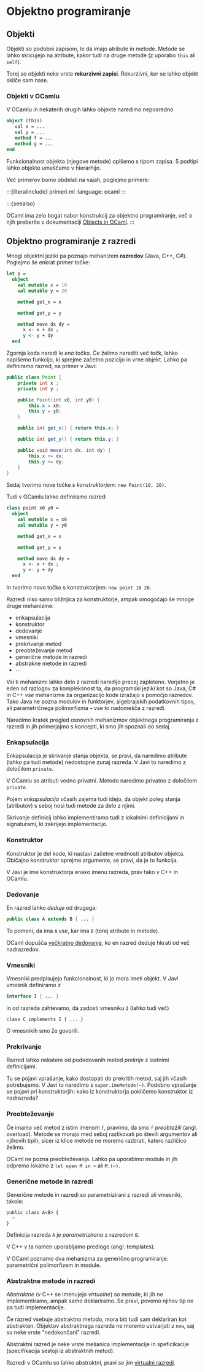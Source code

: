# Objektno programiranje

## Objekti

Objekti so podobni zapisom, le da imajo atribute in metode. Metode se lahko
sklicujejo na atribute, kakor tudi na druge metode (z uporabo `this` ali `self`).

Torej so objekti neke vrste **rekurzivni zapisi**. Rekurzivni, ker se lahko
objekt skliče sam nase.

### Objekti v OCamlu

V OCamlu in nekaterih drugih lahko objekte naredimo neposredno

```ocaml
object (this)
   val x = ...
   val y = ...
   method f = ...
   method g = ...
end
```

Funkcionalnost objekta (njegove metode) opišemo s tipom zapisa. S podtipi lahko
objekte umeščamo v hierarhijo.

Več primerov bomo obdelali na vajah, poglejmo primere:

:::{literalinclude} primeri.ml
:language: ocaml
:::

:::{seealso}

OCaml ima zelo bogat nabor konstrukcij za objektno programiranje, več o njih preberite
v dokumentaciji [Objects in OCaml](https://v2.ocaml.org/manual/objectexamples.html#).
:::

## Objektno programiranje z razredi

Mnogi objektni jeziki pa poznajo mehanizem **razredov** (Java, C++, C#).
Poglejmo še enkrat primer točke:

```ocaml
let p =
  object
    val mutable x = 10
    val mutable y = 20

    method get_x = x

    method get_y = y

    method move dx dy =
      x <- x + dx ;
      y <- y + dy
  end
```

Zgornja koda naredi le *eno* točko. Če želimo narediti več točk, lahko napišemo
funkcijo, ki sprejme začetno pozicijo in vrne objekt. Lahko pa definiramo razred, na
primer v Javi:

```java
public class Point {
    private int x ;
    private int y ;

    public Point(int x0, int y0) {
        this.x = x0;
        this.y = y0;
    }

    public int get_x() { return this.x; }

    public int get_y() { return this.y; }

    public void move(int dx, int dy) {
        this.x += dx;
        this.y += dy;
    }
}
```

Sedaj tvorimo nove točke s *konstruktorjem*: `new Point(10, 20)`.

Tudi v OCamlu lahko definiramo razred:

```ocaml
class point x0 y0 =
  object
    val mutable x = x0
    val mutable y = y0

    method get_x = x

    method get_y = y

    method move dx dy =
      x <- x + dx ;
      y <- y + dy
  end
```

In tvorimo novo točko s konstruktorjem: `new point 10 20`.

Razredi niso samo bližnjica za konstruktorje, ampak omogočajo še mnoge druge
mehanizme:

* enkapsulacija
* konstruktor
* dedovanje
* vmesniki
* prekrivanje metod
* preobteževanje metod
* generične metode in razredi
* abstrakne metode in razredi
* ⋯

Vsi ti mehanizmi lahko delo z razredi naredijo precej zapleteno. Verjetno je eden
od razlogov za kompleksnost ta, da programski jeziki kot so Java, C# in C++
*vse* mehanizme za organizacijo kode izražajo s pomočjo razredov. Tako Java ne
pozna modulov in funktorjev, algebrajskih podatkovnih tipov, ali parametričnega
polimorfizma – vse to nadomešča z razredi.

Naredimo kratek pregled osnovnih mehanizmov objektnega programiranja z razredi
in jih primerjajmo s koncepti, ki smo jih spoznali do sedaj.

### Enkapsulacija

Enkapsulacija je skrivanje stanja objekta, se pravi, da naredimo atribute (lahko
pa tudi metode) nedostopne zunaj razreda. V Javi to naredimo z določilom
`private`.

V OCamlu so atributi vedno privatni. Metodo naredimo privatno z določilom
`private`.

Pojem *enkapsulacija* včasih zajema tudi idejo, da objekt poleg stanja
(atributov) s seboj nosi tudi metode za delo z njimi.

Skrivanje definicij lahko implementiramo tudi z lokalnimi definicijami in
signaturami, ki zakrijejo implementacijo.

### Konstruktor

Konstruktor je del kode, ki nastavi začetne vrednosti atributov objekta.
Običajno konstruktor sprejme argumente, se pravi, da je to funkcija.

V Javi je ime konstruktorja enako imenu razreda, prav tako v C++ in OCamlu.

### Dedovanje

En razred lahko *deduje* od drugega:

```java
public class A extends B { ... }
```

To pomeni, da ima `A` vse, kar ima `B` (torej atribute in metode).

OCaml dopušča [večkratno dedovanje](https://v2.ocaml.org/manual/objectexamples.html#s%3Amultiple-inheritance),
ko en razred deduje hkrati od več nadrazredov.

### Vmesniki

Vmesniki predpisujejo funkcionalnost, ki jo mora imeti objekt. V Javi vmesnik
definiramo z

```java
interface I { ... }
```

in od razreda zahtevamo, da zadosti vmesniku `I` (lahko tudi več)

```
class C implements I { ... }
```

O vmesnikih smo že govorili.

### Prekrivanje

Razred lahko nekatere od podedovanih metod *prekrije* z lastnimi definicijami.

Tu se pojavi vprašanje, kako dostopati do prekritih metod, saj jih včasih
potrebujemo. V Javi to naredimo s `super.imeMetode(⋯)`. Podobno vprašanje se
pojavi pri konstruktorjih: kako iz konstruktorja pokličemo konstruktor iz
nadrazreda?

### Preobteževanje

Če imamo več metod z istim imenom `f`, pravimo, da smo `f` *preobtežili* (angl.
overload). Metode se morajo med seboj razlikovati po števili argumentov ali
njihovih tipih, sicer iz klice metode ne moremo razbrati, katero različico
želimo.

OCaml ne pozna preobteževanja. Lahko pa uporabimo module in jih odpremo lokalno
z `let open M in ⋯` ali `M.(⋯)`.

### Generične metode in razredi

Generične metode in razredi so parametrizirani z razredi ali vmesniki, takole:

```
public class A<B> {
  ⋯
}
```

Definicija razreda `A` je *parametrizirana* z razredom `B`.

V C++ v ta namen uporabljamo predloge (angl. templates).

V OCaml poznamo dva mehanizma za generično programiranje: parametrični
polimorfizem in module.

### Abstraktne metode in razredi

*Abstraktne* (v C++ se imenujejo *virtualne*) so metode, ki jih ne
implementiramo, ampak samo deklariramo. Se pravi, povemo njihov tip ne pa tudi
implementacije.

Če razred vsebuje abstraktno metodo, mora biti tudi sam deklariran kot
abstrakten. Objektov abstraktnega razreda ne moremo ustvarjati z `new`, saj so
neke vrste "nedokončani" razredi.

Abstraktni razred je neke vrste mešanica implementacije in speficikacije
(specifikacija sestoji iz abstraktnih metod).

Razredi v OCamlu so lahko abstraktni, pravi se jim [virtualni razredi](https://v2.ocaml.org/manual/objectexamples.html#s%3Avirtual-methods).
